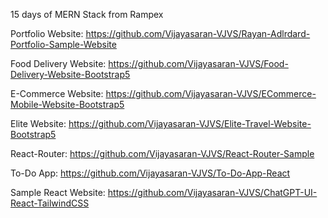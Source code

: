 15 days of MERN Stack from Rampex


Portfolio Website: https://github.com/Vijayasaran-VJVS/Rayan-Adlrdard-Portfolio-Sample-Website

Food Delivery Website: https://github.com/Vijayasaran-VJVS/Food-Delivery-Website-Bootstrap5

E-Commerce Website: https://github.com/Vijayasaran-VJVS/ECommerce-Mobile-Website-Bootstrap5

Elite Website: https://github.com/Vijayasaran-VJVS/Elite-Travel-Website-Bootstrap5

React-Router: https://github.com/Vijayasaran-VJVS/React-Router-Sample

To-Do App: https://github.com/Vijayasaran-VJVS/To-Do-App-React

Sample React Website: https://github.com/Vijayasaran-VJVS/ChatGPT-UI-React-TailwindCSS
